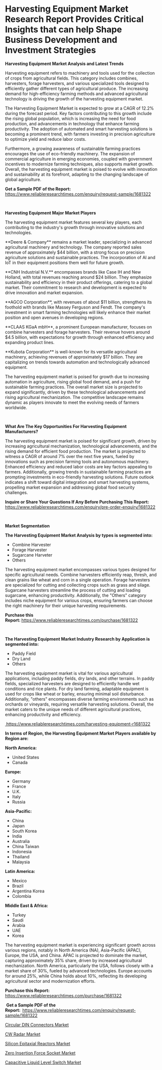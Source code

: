<p><h1>Harvesting Equipment Market Research Report Provides Critical Insights that can help Shape Business Development and Investment Strategies</h1></p><p><strong>Harvesting Equipment Market Analysis and Latest Trends</strong></p>
<p><p>Harvesting equipment refers to machinery and tools used for the collection of crops from agricultural fields. This category includes combines, harvesters, forage harvesters, and various specialized tools designed to efficiently gather different types of agricultural produce. The increasing demand for high-efficiency farming methods and advanced agricultural technology is driving the growth of the harvesting equipment market.</p><p>The Harvesting Equipment Market is expected to grow at a CAGR of 12.2% during the forecast period. Key factors contributing to this growth include the rising global population, which is increasing the need for food production, and advancements in technology that enhance farming productivity. The adoption of automated and smart harvesting solutions is becoming a prominent trend, with farmers investing in precision agriculture to optimize yield and reduce labor costs.</p><p>Furthermore, a growing awareness of sustainable farming practices encourages the use of eco-friendly machinery. The expansion of commercial agriculture in emerging economies, coupled with government incentives to modernize farming techniques, also supports market growth. Overall, the harvesting equipment market is poised to evolve with innovation and sustainability at its forefront, adapting to the changing landscape of global agriculture.</p></p>
<p><strong>Get a Sample PDF of the Report:&nbsp;</strong> <a href="https://www.reliableresearchtimes.com/enquiry/request-sample/1681322?utm_campaign=1400&utm_medium=2&utm_source=Github&utm_content=ia&utm_term=04102024&utm_id=harvesting-equipment">https://www.reliableresearchtimes.com/enquiry/request-sample/1681322</a></p>
<p>&nbsp;</p>
<p><strong>Harvesting Equipment Major Market Players</strong></p>
<p><p>The harvesting equipment market features several key players, each contributing to the industry's growth through innovative solutions and technologies. </p><p>**Deere & Company** remains a market leader, specializing in advanced agricultural machinery and technology. The company reported sales revenue of approximately $44 billion, with a strong focus on precision agriculture solutions and sustainable practices. The incorporation of AI and IoT in their equipment positions them well for future growth.</p><p>**CNH Industrial N.V.** encompasses brands like Case IH and New Holland, with total revenues reaching around $24 billion. They emphasize sustainability and efficiency in their product offerings, catering to a global market. Their commitment to research and development is expected to drive innovation and market expansion.</p><p>**AGCO Corporation**, with revenues of about $11 billion, strengthens its foothold with brands like Massey Ferguson and Fendt. The company's investment in smart farming technologies will likely enhance their market position and open avenues in developing regions.</p><p>**CLAAS KGaA mbH**, a prominent European manufacturer, focuses on combine harvesters and forage harvesters. Their revenue hovers around $4.5 billion, with expectations for growth through enhanced efficiency and expanding product lines.</p><p>**Kubota Corporation** is well-known for its versatile agricultural machinery, achieving revenues of approximately $17 billion. They are capitalizing on trends towards automation and technologically advanced equipment.</p><p>The harvesting equipment market is poised for growth due to increasing automation in agriculture, rising global food demand, and a push for sustainable farming practices. The overall market size is projected to expand significantly, driven by these technological advancements and rising agricultural mechanization. The competitive landscape remains dynamic as players innovate to meet the evolving needs of farmers worldwide.</p></p>
<p>&nbsp;</p>
<p><strong>What Are The Key Opportunities For Harvesting Equipment Manufacturers?</strong></p>
<p><p>The harvesting equipment market is poised for significant growth, driven by increasing agricultural mechanization, technological advancements, and the rising demand for efficient food production. The market is projected to witness a CAGR of around 7% over the next five years, fueled by innovations such as precision farming tools and autonomous machinery. Enhanced efficiency and reduced labor costs are key factors appealing to farmers. Additionally, growing trends in sustainable farming practices are prompting investments in eco-friendly harvesting solutions. Future outlook indicates a shift toward digital integration and smart harvesting systems, propelling market expansion and addressing global food security challenges.</p></p>
<p><strong>Inquire or Share Your Questions If Any Before Purchasing This Report:</strong> <a href="https://www.reliableresearchtimes.com/enquiry/pre-order-enquiry/1681322?utm_campaign=1400&utm_medium=2&utm_source=Github&utm_content=ia&utm_term=04102024&utm_id=harvesting-equipment">https://www.reliableresearchtimes.com/enquiry/pre-order-enquiry/1681322</a></p>
<p>&nbsp;</p>
<p><strong>Market Segmentation</strong></p>
<p><strong>The Harvesting Equipment Market Analysis by types is segmented into:</strong></p>
<p><ul><li>Combine Harvester</li><li>Forage Harvester</li><li>Sugarcane Harveter</li><li>Others</li></ul></p>
<p><p>The harvesting equipment market encompasses various types designed for specific agricultural needs. Combine harvesters efficiently reap, thresh, and clean grains like wheat and corn in a single operation. Forage harvesters are specialized for cutting and collecting crops such as grass and silage. Sugarcane harvesters streamline the process of cutting and loading sugarcane, enhancing productivity. Additionally, the "Others" category includes niche equipment for various crops, ensuring farmers can choose the right machinery for their unique harvesting requirements.</p></p>
<p><strong>Purchase this Report:&nbsp;</strong><a href="https://www.reliableresearchtimes.com/purchase/1681322?utm_campaign=1400&utm_medium=2&utm_source=Github&utm_content=ia&utm_term=04102024&utm_id=harvesting-equipment">https://www.reliableresearchtimes.com/purchase/1681322</a></p>
<p>&nbsp;</p>
<p><strong>The Harvesting Equipment Market Industry Research by Application is segmented into:</strong></p>
<p><ul><li>Paddy Field</li><li>Dry Land</li><li>Others</li></ul></p>
<p><p>The harvesting equipment market is vital for various agricultural applications, including paddy fields, dry lands, and other terrains. In paddy fields, specialized harvesters are designed to efficiently handle wet conditions and rice plants. For dry land farming, adaptable equipment is used for crops like wheat or barley, ensuring minimal soil disturbance. Additionally, "others" encompasses diverse farming environments such as orchards or vineyards, requiring versatile harvesting solutions. Overall, the market caters to the unique needs of different agricultural practices, enhancing productivity and efficiency.</p></p>
<p><a href="https://www.reliableresearchtimes.com/harvesting-equipment-r1681322?utm_campaign=1400&utm_medium=2&utm_source=Github&utm_content=ia&utm_term=04102024&utm_id=harvesting-equipment">&nbsp;https://www.reliableresearchtimes.com/harvesting-equipment-r1681322</a></p>
<p><strong>In terms of Region, the Harvesting Equipment Market Players available by Region are:</strong></p>
<p>
    <p> <strong> North America: </strong>
        <ul>
            <li>United States</li>
            <li>Canada</li>
        </ul>
        </p> 
    <p> <strong> Europe: </strong>
        <ul>
            <li>Germany</li>
            <li>France</li>
            <li>U.K.</li>
            <li>Italy</li>
            <li>Russia</li>
        </ul>
        </p> 
    <p> <strong> Asia-Pacific: </strong>
        <ul>
            <li>China</li>
            <li>Japan</li>
            <li>South Korea</li>
            <li>India</li>
            <li>Australia</li>
            <li>China Taiwan</li>
            <li>Indonesia</li>
            <li>Thailand</li>
            <li>Malaysia</li>
        </ul>
        </p> 
    <p> <strong> Latin America: </strong>
        <ul>
            <li>Mexico</li>
            <li>Brazil</li>
            <li>Argentina Korea</li>
            <li>Colombia</li>
        </ul>
        </p> 
    <p> <strong> Middle East & Africa: </strong>
        <ul>
            <li>Turkey</li>
            <li>Saudi</li>
            <li>Arabia</li>
            <li>UAE</li>
            <li>Korea</li>
        </ul>
    </p>
    </p>
<p><p>The harvesting equipment market is experiencing significant growth across various regions, notably in North America (NA), Asia-Pacific (APAC), Europe, the USA, and China. APAC is projected to dominate the market, capturing approximately 35% share, driven by increased agricultural mechanization. North America, particularly the USA, follows closely with a market share of 30%, fueled by advanced technologies. Europe accounts for around 25%, while China holds about 10%, reflecting its developing agricultural sector and modernization efforts.</p></p>
<p><strong>Purchase this Report: </strong><a href="https://www.reliableresearchtimes.com/purchase/1681322?utm_campaign=1400&utm_medium=2&utm_source=Github&utm_content=ia&utm_term=04102024&utm_id=harvesting-equipment">https://www.reliableresearchtimes.com/purchase/1681322</a></p>
<p>&nbsp;<strong>Get a Sample PDF of the Report:&nbsp;&nbsp;</strong><a href="https://www.reliableresearchtimes.com/enquiry/request-sample/1681322?utm_campaign=1400&utm_medium=2&utm_source=Github&utm_content=ia&utm_term=04102024&utm_id=harvesting-equipment">https://www.reliableresearchtimes.com/enquiry/request-sample/1681322</a></p>
<p><strong></strong></p>
<p><p><a href="https://www.linkedin.com/pulse/pulse-circular-din-connectors-rhythms-change-market-q3wpe?utm_campaign=1400&utm_medium=2&utm_source=Github&utm_content=ia&utm_term=04102024&utm_id=harvesting-equipment">Circular DIN Connectors Market</a></p><p><a href="https://www.linkedin.com/pulse/investment-opportunities-cw-radar-sector-risk-analysis-roi-h6djc?utm_campaign=1400&utm_medium=2&utm_source=Github&utm_content=ia&utm_term=04102024&utm_id=harvesting-equipment">CW Radar Market</a></p><p><a href="https://issuu.com/reportprime-2/docs/silicon-epitaxial-reactors-market-s_8ca9f19cbc538c?utm_campaign=1400&utm_medium=2&utm_source=Github&utm_content=ia&utm_term=04102024&utm_id=harvesting-equipment">Silicon Epitaxial Reactors Market</a></p><p><a href="https://www.linkedin.com/pulse/zero-insertion-force-socket-market-velocity-137-cagr-prrce?utm_campaign=1400&utm_medium=2&utm_source=Github&utm_content=ia&utm_term=04102024&utm_id=harvesting-equipment">Zero Insertion Force Socket Market</a></p><p><a href="https://www.linkedin.com/pulse/capacitive-liquid-level-switch-market-evolution-key-trends-zgtwc?utm_campaign=1400&utm_medium=2&utm_source=Github&utm_content=ia&utm_term=04102024&utm_id=harvesting-equipment">Capacitive Liquid Level Switch Market</a></p></p>